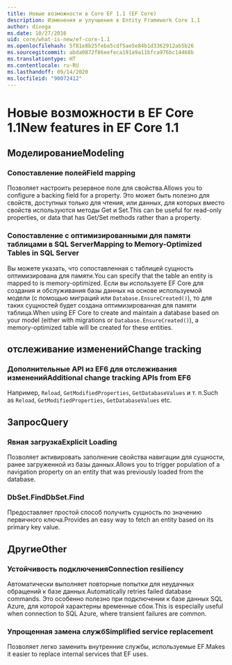 ```yaml
---
title: Новые возможности в Core EF 1.1 (EF Core)
description: Изменения и улучшения в Entity Framework Core 1.1
author: divega
ms.date: 10/27/2016
uid: core/what-is-new/ef-core-1.1
ms.openlocfilehash: 5f81e8b25feba5cdf5ae5e84b1d3362912ab5b26
ms.sourcegitcommit: abda0872f86eefeca191a9a11bfca976bc14468b
ms.translationtype: HT
ms.contentlocale: ru-RU
ms.lasthandoff: 09/14/2020
ms.locfileid: "90072412"
---
```

# <a name="new-features-in-ef-core-11"></a><span data-ttu-id="4d492-103">Новые возможности в EF Core 1.1</span><span class="sxs-lookup"><span data-stu-id="4d492-103">New features in EF Core 1.1</span></span>

## <a name="modeling"></a><span data-ttu-id="4d492-104">Моделирование</span><span class="sxs-lookup"><span data-stu-id="4d492-104">Modeling</span></span>

### <a name="field-mapping"></a><span data-ttu-id="4d492-105">Сопоставление полей</span><span class="sxs-lookup"><span data-stu-id="4d492-105">Field mapping</span></span>

<span data-ttu-id="4d492-106">Позволяет настроить резервное поле для свойства.</span><span class="sxs-lookup"><span data-stu-id="4d492-106">Allows you to configure a backing field for a property.</span></span> <span data-ttu-id="4d492-107">Это может быть полезно для свойств, доступных только для чтения, или данных, для которых вместо свойств используются методы Get и Set.</span><span class="sxs-lookup"><span data-stu-id="4d492-107">This can be useful for read-only properties, or data that has Get/Set methods rather than a property.</span></span>

### <a name="mapping-to-memory-optimized-tables-in-sql-server"></a><span data-ttu-id="4d492-108">Сопоставление с оптимизированными для памяти таблицами в SQL Server</span><span class="sxs-lookup"><span data-stu-id="4d492-108">Mapping to Memory-Optimized Tables in SQL Server</span></span>

<span data-ttu-id="4d492-109">Вы можете указать, что сопоставленная с таблицей сущность оптимизирована для памяти.</span><span class="sxs-lookup"><span data-stu-id="4d492-109">You can specify that the table an entity is mapped to is memory-optimized.</span></span> <span data-ttu-id="4d492-110">Если вы используете EF Core для создания и обслуживания базы данных на основе используемой модели (с помощью миграций или `Database.EnsureCreated()`), то для таких сущностей будет создана оптимизированная для памяти таблица.</span><span class="sxs-lookup"><span data-stu-id="4d492-110">When using EF Core to create and maintain a database based on your model (either with migrations or `Database.EnsureCreated()`), a memory-optimized table will be created for these entities.</span></span>

## <a name="change-tracking"></a><span data-ttu-id="4d492-111">отслеживание изменений</span><span class="sxs-lookup"><span data-stu-id="4d492-111">Change tracking</span></span>

### <a name="additional-change-tracking-apis-from-ef6"></a><span data-ttu-id="4d492-112">Дополнительные API из EF6 для отслеживания изменений</span><span class="sxs-lookup"><span data-stu-id="4d492-112">Additional change tracking APIs from EF6</span></span>

<span data-ttu-id="4d492-113">Например, `Reload`, `GetModifiedProperties`, `GetDatabaseValues` и т. п.</span><span class="sxs-lookup"><span data-stu-id="4d492-113">Such as `Reload`, `GetModifiedProperties`, `GetDatabaseValues` etc.</span></span>

## <a name="query"></a><span data-ttu-id="4d492-114">Запрос</span><span class="sxs-lookup"><span data-stu-id="4d492-114">Query</span></span>

### <a name="explicit-loading"></a><span data-ttu-id="4d492-115">Явная загрузка</span><span class="sxs-lookup"><span data-stu-id="4d492-115">Explicit Loading</span></span>

<span data-ttu-id="4d492-116">Позволяет активировать заполнение свойства навигации для сущности, ранее загруженной из базы данных.</span><span class="sxs-lookup"><span data-stu-id="4d492-116">Allows you to trigger population of a navigation property on an entity that was previously loaded from the database.</span></span>

### <a name="dbsetfind"></a><span data-ttu-id="4d492-117">DbSet.Find</span><span class="sxs-lookup"><span data-stu-id="4d492-117">DbSet.Find</span></span>

<span data-ttu-id="4d492-118">Предоставляет простой способ получить сущность по значению первичного ключа.</span><span class="sxs-lookup"><span data-stu-id="4d492-118">Provides an easy way to fetch an entity based on its primary key value.</span></span>

## <a name="other"></a><span data-ttu-id="4d492-119">Другие</span><span class="sxs-lookup"><span data-stu-id="4d492-119">Other</span></span>

### <a name="connection-resiliency"></a><span data-ttu-id="4d492-120">Устойчивость подключения</span><span class="sxs-lookup"><span data-stu-id="4d492-120">Connection resiliency</span></span>

<span data-ttu-id="4d492-121">Автоматически выполняет повторные попытки для неудачных обращений к базе данных.</span><span class="sxs-lookup"><span data-stu-id="4d492-121">Automatically retries failed database commands.</span></span> <span data-ttu-id="4d492-122">Это особенно полезно при подключении к базе данных SQL Azure, для которой характерны временные сбои.</span><span class="sxs-lookup"><span data-stu-id="4d492-122">This is especially useful when connection to SQL Azure, where transient failures are common.</span></span>

### <a name="simplified-service-replacement"></a><span data-ttu-id="4d492-123">Упрощенная замена служб</span><span class="sxs-lookup"><span data-stu-id="4d492-123">Simplified service replacement</span></span>

<span data-ttu-id="4d492-124">Позволяет легко заменить внутренние службы, используемые EF.</span><span class="sxs-lookup"><span data-stu-id="4d492-124">Makes it easier to replace internal services that EF uses.</span></span>
